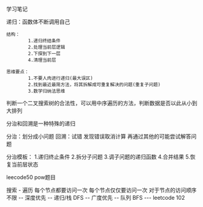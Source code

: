 学习笔记

递归：函数体不断调用自己

	结构：	
			1.递归终结条件
			2.处理当前层逻辑
			2.下探到下一层
			4.清理当前层
			
	思维要点：
			1.不要人肉进行递归(最大误区)
			2.找到最近最简方法，将其拆解成可重复解决的问题(重复子问题)
			3.数学归纳法思维
			
			
判断一个二叉搜索树的合法性，可以用中序遍历的方法，判断数据是否以此从小到大排列	
	
	
	
分治和回溯是一种特殊的递归	
	
分治：划分成小问题
回溯：试错  发现错误取消计算 再通过其他的可能尝试解答问题
	
分治模板：
		1.递归终止条件
		2.拆分子问题
		3.调子问题的递归函数
		4.合并结果
		5.恢复当前层状态
	
	
leecode50 pow题目


搜索 - 遍历
	每个节点都要访问一次
	每个节点仅仅要访问一次
	对于节点的访问顺序不限
			-- 深度优先  -- 递归/栈	DFS
			-- 广度优先  -- 队列	BFS		--- leetcode 102





	
	
	
	
	
	
	
	
	
	
	
	
	
	
	
	
	
	
	
	
	
	
	
	
	
	
	
	
	
	
	
	
	